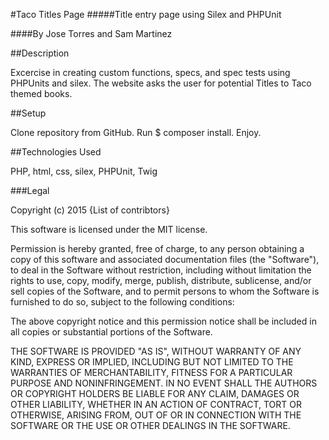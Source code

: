 #Taco Titles Page
#####Title entry page using Silex and PHPUnit

####By Jose Torres and Sam Martinez

##Description

Excercise in creating custom functions, specs, and spec tests using PHPUnits and silex. The website asks the user for potential Titles to Taco themed books.

##Setup

Clone repository from GitHub.
Run $ composer install.
Enjoy.

##Technologies Used

PHP, html, css, silex, PHPUnit, Twig

###Legal

Copyright (c) 2015 {List of contribtors}

This software is licensed under the MIT license.

Permission is hereby granted, free of charge, to any person obtaining a copy of this software and associated documentation files (the "Software"), to deal in the Software without restriction, including without limitation the rights to use, copy, modify, merge, publish, distribute, sublicense, and/or sell copies of the Software, and to permit persons to whom the Software is furnished to do so, subject to the following conditions:

The above copyright notice and this permission notice shall be included in all copies or substantial portions of the Software.

THE SOFTWARE IS PROVIDED "AS IS", WITHOUT WARRANTY OF ANY KIND, EXPRESS OR IMPLIED, INCLUDING BUT NOT LIMITED TO THE WARRANTIES OF MERCHANTABILITY, FITNESS FOR A PARTICULAR PURPOSE AND NONINFRINGEMENT. IN NO EVENT SHALL THE AUTHORS OR COPYRIGHT HOLDERS BE LIABLE FOR ANY CLAIM, DAMAGES OR OTHER LIABILITY, WHETHER IN AN ACTION OF CONTRACT, TORT OR OTHERWISE, ARISING FROM, OUT OF OR IN CONNECTION WITH THE SOFTWARE OR THE USE OR OTHER DEALINGS IN THE SOFTWARE.
